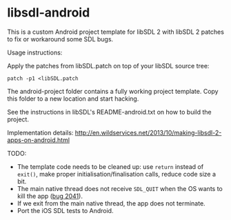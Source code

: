 libsdl-android
==============

This is a custom Android project template for libSDL 2 with libSDL 2 patches to fix or workaround some SDL bugs.

Usage instructions:

Apply the patches from libSDL.patch on top of your libSDL source tree:

	patch -p1 <libSDL.patch

The android-project folder contains a fully working project template. Copy this folder to a new location and start hacking.

See the instructions in libSDL's README-android.txt on how to build the project.

Implementation details: http://en.wildservices.net/2013/10/making-libsdl-2-apps-on-android.html

TODO:

- The template code needs to be cleaned up: use `return` instead of `exit()`, make proper initialisation/finalisation calls, reduce code size a bit.
- The main native thread does not receive `SDL_QUIT` when the OS wants to kill the app ([bug 2041](https://bugzilla.libsdl.org/show_bug.cgi?id=2041)).
- If we exit from the main native thread, the app does not terminate.
- Port the iOS SDL tests to Android.
